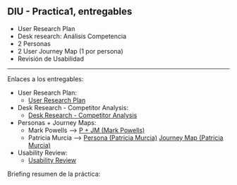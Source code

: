 ## DIU - Practica1, entregables

- User Research Plan
- Desk research: Análisis Competencia 
- 2 Personas 
- 2 User Journey Map (1 por persona)
- Revisión de Usabilidad 

---

Enlaces a los entregables:
- User Research Plan: 
    - [User Research Plan](User_Research_Plan.pdf)
- Desk Research - Competitor Analysis:
    - [Desk Research - Competitor Analysis](Competitor_Analysis/Competitor_Analysis.pdf)
- Personas + Journey Maps:
    - Mark Powells --> [P + JM (Mark Powells)](Personas_y_Journey_Maps/Persona_+_Journey_Map_\(Mark_Powells\).pdf)
    - Patricia Murcia --> [Persona (Patricia Murcia)](Personas_y_Journey_Maps/Persona_\(Patricia_Murcia\).pdf) [Journey Map (Patricia Murcia)](Personas_y_Journey_Maps/User_Journey_Map_\(Patricia_Murcia\).pdf)
- Usability Review:
    - [Usability Review](Usability_Review/Usability_Review_Kafka.pdf)

Briefing resumen de la práctica:
